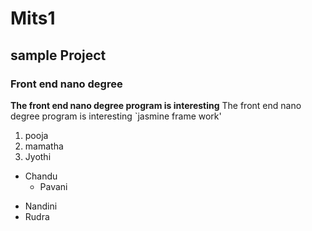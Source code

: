 # Mits1
## sample Project
### Front end nano degree
**The front end nano degree program is interesting** 
The front end nano degree program is interesting
`jasmine frame work'
1. pooja
2. mamatha
3. Jyothi
 - Chandu
   - Pavani
  + Nandini
  + Rudra
